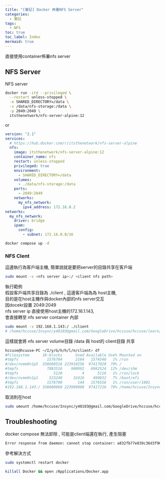 ```yaml
---
title: "[筆記] Docker 佈署NFS Server"
categories:
  - 筆記
tags:
  - NFS
toc: true
toc_label: Index
mermaid: true
---
```



直接使用container佈署nfs server


## NFS Server

NFS server

```bash
docker run -itd --privileged \
  --restart unless-stopped \
  -e SHARED_DIRECTORY=/data \
  -v /data/nfs-storage:/data \
  -p 2049:2049 \
  itsthenetwork/nfs-server-alpine:12
```

or

```yaml
version: "2.1"
services:
  # https://hub.docker.com/r/itsthenetwork/nfs-server-alpine
  nfs:
    image: itsthenetwork/nfs-server-alpine:12
    container_name: nfs
    restart: unless-stopped
    privileged: true
    environment:
      - SHARED_DIRECTORY=/data
    volumes:
      - ./data/nfs-storage:/data
    ports:
      - 2049:2049
    networks:
      my_nfs_network:
        ipv4_address: 172.16.0.2
networks:
  my_nfs_network:
    driver: bridge
    ipam:
      config:
        - subnet: 172.16.0.0/16
```

```bash
docker compose up -d
```

### NFS Clent

這邊執行為客戶端主機,  簡單說就是要把server的目錄共享在客戶端

```bash
sudo mount -v <nfs server ip>:/ <client nfs path>
```

執行範例  
假設客戶端共享目錄為 ./client , 這邊客戶端為為 host主機,  
目的是在host主機作與docker內部的nfs server交互  
因docekr設置 2049:2049  
nfs server ip 直接使用host主機的172.16.1.143,  
會直接轉至 nfs server container 內部  

```bash
sudo mount -v 192.168.1.143:/ ./client
# /home/hccuse/Insync/y40103@gmail.com/GoogleDrive/hccuse/hccuse/learn/nfs/client
```

這樣就會將 nfs server volume目錄 /data 與 host的 client目錄 共享

```bash
hccuse@hcuuse-PC ~/I/y/G/h/h/l/n/client> df
#Filesystem      1K-blocks      Used Available Use% Mounted on
#tmpfs             1576704      2164   1574540   1% /run
#/dev/nvme0n1p5  338600516 223910256  97417020  70% /
#tmpfs             7883516    900992   6982524  12% /dev/shm
#tmpfs                5120         4      5116   1% /run/lock
#/dev/nvme0n1p1     523248     32416    490832   7% /boot/efi
#tmpfs             1576700       144   1576556   1% /run/user/1001
#192.168.1.143:/ 338600960 223909888  97417216  70% /home/hccuse/Insync/y40103@gmail.com/GoogleDrive/hccuse/hccuse/learn/nfs/client
```

取消則在host
```bash
sudo umount /home/hccuse/Insync/y40103@gmail.com/GoogleDrive/hccuse/hccuse/learn/nfs/client
```

## Troubleshooting

docker compose 無法卸除 , 可能是client端還在執行, 產生阻塞


```bash
Error response from daemon: cannot stop container: a832fb77e839c36d3f961171e5e6af3146ebf9a08ea0f78eff1ff8e31affd4be: tried to kill container, but did not receive an exit event
```

參考解決方式

```bash
sudo systemctl restart docker

killall Docker && open /Applications/Docker.app
```
